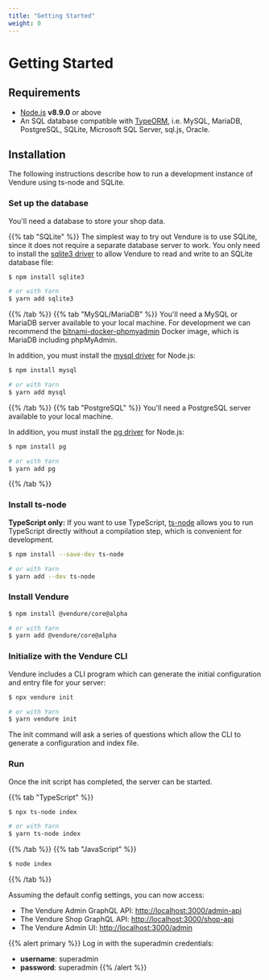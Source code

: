 ```yaml
---
title: "Getting Started"
weight: 0
---
```


# Getting Started

## Requirements
 
* [Node.js](https://nodejs.org/en/) **v8.9.0** or above
* An SQL database compatible with [TypeORM](http://typeorm.io/#/), i.e. MySQL, MariaDB, PostgreSQL, SQLite, Microsoft SQL Server, sql.js, Oracle.
 
## Installation

The following instructions describe how to run a development instance of Vendure using ts-node and SQLite.

### Set up the database

You'll need a database to store your shop data.

{{% tab "SQLite" %}}
The simplest way to try out Vendure is to use SQLite, since it does not require a separate database server to work. You only need to install the [sqlite3 driver](https://www.npmjs.com/package/sqlite3) to allow Vendure to read and write to an SQLite database file:
```bash
$ npm install sqlite3

# or with Yarn
$ yarn add sqlite3

```
{{% /tab %}}
{{% tab "MySQL/MariaDB" %}}
You'll need a MySQL or MariaDB server available to your local machine. For development we can recommend the [bitnami-docker-phpmyadmin](https://github.com/bitnami/bitnami-docker-phpmyadmin) Docker image, which is MariaDB including phpMyAdmin.

In addition, you must install the [mysql driver](https://www.npmjs.com/package/mysql) for Node.js:
```bash
$ npm install mysql

# or with Yarn
$ yarn add mysql

```
{{% /tab %}}
{{% tab "PostgreSQL" %}}
You'll need a PostgreSQL server available to your local machine.

In addition, you must install the [pg driver](https://www.npmjs.com/package/pg) for Node.js:
```bash
$ npm install pg

# or with Yarn
$ yarn add pg

```
{{% /tab %}}

### Install ts-node

**TypeScript only:** If you want to use TypeScript, [ts-node](https://www.npmjs.com/package/ts-node) allows you to run TypeScript directly without a compilation step, which is convenient for development.

```bash
$ npm install --save-dev ts-node

# or with Yarn
$ yarn add --dev ts-node 
```

### Install Vendure

```bash
$ npm install @vendure/core@alpha

# or with Yarn
$ yarn add @vendure/core@alpha
```

### Initialize with the Vendure CLI

Vendure includes a CLI program which can generate the initial configuration and entry file for your server:

```bash
$ npx vendure init

# or with Yarn
$ yarn vendure init
```

The init command will ask a series of questions which allow the CLI to generate a configuration and index file.

### Run

Once the init script has completed, the server can be started.

{{% tab "TypeScript" %}}
```bash
$ npx ts-node index

# or with Yarn
$ yarn ts-node index
```
{{% /tab %}}
{{% tab "JavaScript" %}}
```bash
$ node index
```
{{% /tab %}}

Assuming the default config settings, you can now access:

* The Vendure Admin GraphQL API: [http://localhost:3000/admin-api](http://localhost:3000/admin-api)
* The Vendure Shop GraphQL API: [http://localhost:3000/shop-api](http://localhost:3000/shop-api)
* The Vendure Admin UI: [http://localhost:3000/admin](http://localhost:3000/admin)

{{% alert primary %}}
Log in with the superadmin credentials:

* **username**: superadmin
* **password**: superadmin
{{% /alert %}}
